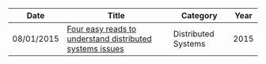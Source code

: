 | Date       | Title         | Category  | Year  |
| ---------- |---------------| ----------|-------|
| 08/01/2015 | [Four easy reads to understand distributed systems issues](http://blog.separateconcerns.com/2015-07-07-four-easy-reads-distsys.html) | Distributed Systems | 2015
